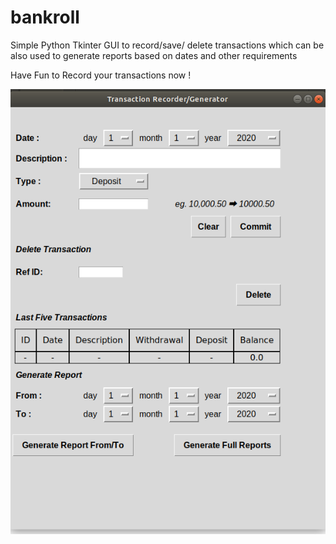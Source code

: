 # bankroll
Simple Python Tkinter GUI to record/save/ delete transactions
which can be also used to generate reports based on dates and other requirements

Have Fun to Record your transactions now ! 

![bankroll](https://github.com/simonjulianl/bankroll/blob/master/bankroll.png?raw=true)
